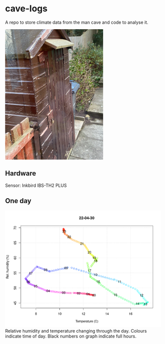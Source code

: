 # cave-logs

A repo to store climate data from the man cave and code to analyse it.

![cave](pics/cave.png)

## Hardware
Sensor: Inkbird IBS-TH2 PLUS


## One day
![humTemp](pics/humTemp220430.png)  
Relative humidity and temperature changing through the day. Colours indicate time of day. Black numbers on graph indicate full hours.
